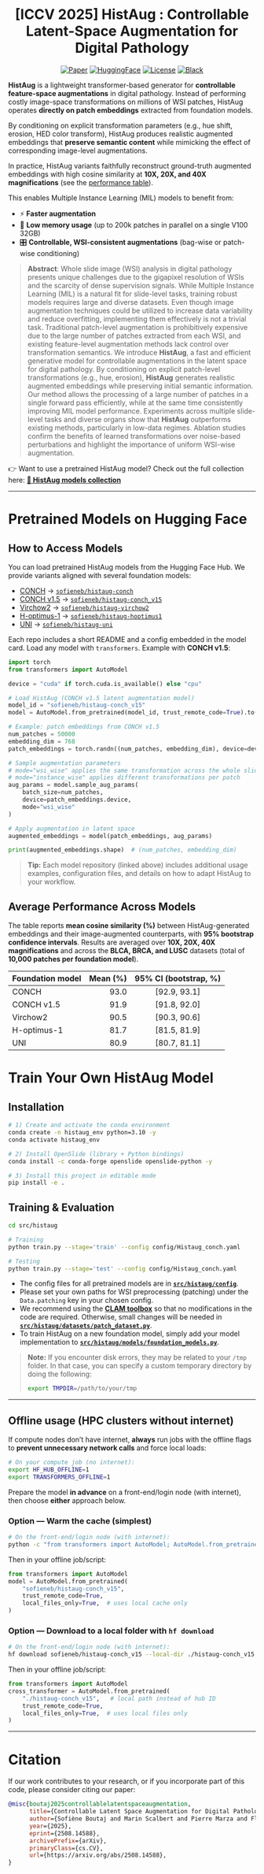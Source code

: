 

<div align="center">
<h1>[ICCV 2025] HistAug : Controllable Latent-Space Augmentation for Digital Pathology</h1>
</div>

<div align="center">


[![Paper](https://img.shields.io/badge/HistAug-arXiv.2508.14588-purple.svg)](https://arxiv.org/abs/2508.14588)
[![HuggingFace](https://img.shields.io/badge/HuggingFace-page-yellow.svg)](https://huggingface.co/collections/sofieneb/histaug-models-68a334437f71d35c7037a54e)
[![License](https://img.shields.io/badge/License-CC%20BY%204.0-lightgrey.svg)](./LICENSE)
[![Black](https://img.shields.io/badge/code%20style-black-000000.svg)](https://black.readthedocs.io/en/stable/)
</div>

 
**HistAug** is a lightweight transformer-based generator for **controllable feature-space augmentations** in digital pathology. Instead of performing costly image-space transformations on millions of WSI patches, HistAug operates **directly on patch embeddings** extracted from foundation models.

By conditioning on explicit transformation parameters (e.g., hue shift, erosion, HED color transform), HistAug produces realistic augmented embeddings that **preserve semantic content** while mimicking the effect of corresponding image-level augmentations.

In practice, HistAug variants faithfully reconstruct ground-truth augmented embeddings with high cosine similarity at **10X, 20X, and 40X magnifications** (see the [performance table](#average-performance-across-models)).

This enables Multiple Instance Learning (MIL) models to benefit from:

* ⚡ **Faster augmentation**
* 🧠 **Low memory usage** (up to 200k patches in parallel on a single V100 32GB)
* 🎛 **Controllable, WSI-consistent augmentations** (bag-wise or patch-wise conditioning)

> **Abstract**: Whole slide image (WSI) analysis in digital pathology presents unique challenges due to the gigapixel resolution of WSIs and the scarcity of dense supervision signals. While Multiple Instance Learning (MIL) is a natural fit for slide-level tasks, training robust models requires large and diverse datasets. Even though image augmentation techniques could be utilized to increase data variability and reduce overfitting, implementing them effectively is not a trivial task. Traditional patch-level augmentation is prohibitively expensive due to the large number of patches extracted from each WSI, and existing feature-level augmentation methods lack control over transformation semantics. We introduce **HistAug**, a fast and efficient generative model for controllable augmentations in the latent space for digital pathology. By conditioning on explicit patch-level transformations (e.g., hue, erosion), **HistAug** generates realistic augmented embeddings while preserving initial semantic information. Our method allows the processing of a large number of patches in a single forward pass efficiently, while at the same time consistently improving MIL model performance. Experiments across multiple slide-level tasks and diverse organs show that **HistAug** outperforms existing methods, particularly in low-data regimes. Ablation studies confirm the benefits of learned transformations over noise-based perturbations and highlight the importance of uniform WSI-wise augmentation.

👉 Want to use a pretrained HistAug model? Check out the full collection here: **[🤗 HistAug models collection](https://huggingface.co/collections/sofieneb/histaug-models-68a334437f71d35c7037a54e)**


---

# Pretrained Models on Hugging Face

## How to Access Models

You can load pretrained HistAug models from the Hugging Face Hub. We provide variants aligned with several foundation models:

* [CONCH](https://www.nature.com/articles/s41591-024-02856-4) → [`sofieneb/histaug-conch`](https://huggingface.co/sofieneb/histaug-conch)
* [CONCH v1.5](https://arxiv.org/abs/2411.19666) → [`sofieneb/histaug-conch_v15`](https://huggingface.co/sofieneb/histaug-conch_v15)
* [Virchow2](https://arxiv.org/abs/2408.00738) → [`sofieneb/histaug-virchow2`](https://huggingface.co/sofieneb/histaug-virchow2)
* [H-optimus-1](https://huggingface.co/bioptimus/H-optimus-1) → [`sofieneb/histaug-hoptimus1`](https://huggingface.co/sofieneb/histaug-hoptimus1)
* [UNI](https://www.nature.com/articles/s41591-024-02857-3) → [`sofieneb/histaug-uni`](https://huggingface.co/sofieneb/histaug-uni)

Each repo includes a short README and a config embedded in the model card. Load any model with `transformers`. Example with **CONCH v1.5**:

```python
import torch
from transformers import AutoModel

device = "cuda" if torch.cuda.is_available() else "cpu"

# Load HistAug (CONCH v1.5 latent augmentation model)
model_id = "sofieneb/histaug-conch_v15"
model = AutoModel.from_pretrained(model_id, trust_remote_code=True).to(device)

# Example: patch embeddings from CONCH v1.5
num_patches = 50000
embedding_dim = 768
patch_embeddings = torch.randn((num_patches, embedding_dim), device=device)

# Sample augmentation parameters
# mode="wsi_wise" applies the same transformation across the whole slide
# mode="instance_wise" applies different transformations per patch
aug_params = model.sample_aug_params(
    batch_size=num_patches,
    device=patch_embeddings.device,
    mode="wsi_wise"
)

# Apply augmentation in latent space
augmented_embeddings = model(patch_embeddings, aug_params)

print(augmented_embeddings.shape)  # (num_patches, embedding_dim)
```

> **Tip:** Each model repository (linked above) includes additional usage examples, configuration files, and details on how to adapt HistAug to your workflow.
## Average Performance Across Models


The table reports **mean cosine similarity (%)** between HistAug-generated embeddings and their image-augmented counterparts, with **95% bootstrap confidence intervals**. Results are averaged over **10X, 20X, 40X magnifications** and across the **BLCA, BRCA, and LUSC** datasets (total of **10,000 patches per foundation model**).

| Foundation model | Mean (%) | 95% CI (bootstrap, %) |
| ---------------- | -------: | :-------------------: |
| CONCH            |     93.0 |     \[92.9, 93.1]     |
| CONCH v1.5       |     91.9 |     \[91.8, 92.0]     |
| Virchow2         |     90.5 |     \[90.3, 90.6]     |
| H-optimus-1      |     81.7 |     \[81.5, 81.9]     |
| UNI              |     80.9 |     \[80.7, 81.1]     |



# Train Your Own HistAug Model

## Installation

```bash
# 1) Create and activate the conda environment
conda create -n histaug_env python=3.10 -y
conda activate histaug_env

# 2) Install OpenSlide (library + Python bindings)
conda install -c conda-forge openslide openslide-python -y

# 3) Install this project in editable mode
pip install -e .
```

## Training & Evaluation

```bash
cd src/histaug

# Training
python train.py --stage='train' --config config/Histaug_conch.yaml

# Testing
python train.py --stage='test' --config config/Histaug_conch.yaml
```

* The config files for all pretrained models are in **[`src/histaug/config`](src/histaug/config/)**.
* Please set your own paths for WSI preprocessing (patching) under the `Data.patching` key in your chosen config.
* We recommend using the **[CLAM toolbox](https://github.com/mahmoodlab/CLAM/)** so that no modifications in the code are required. Otherwise, small changes will be needed in **[`src/histaug/datasets/patch_dataset.py`](src/histaug/datasets/patch_dataset.py)**.
* To train HistAug on a new foundation model, simply add your model implementation to **[`src/histaug/models/foundation_models.py`](src/histaug/models/foundation_models.py)**.

> **Note:** If you encounter disk errors, they may be related to your `/tmp` folder. In that case, you can specify a custom temporary directory by doing the following:
>
> ```bash
> export TMPDIR=/path/to/your/tmp
> ```

---

## Offline usage (HPC clusters without internet)

If compute nodes don’t have internet, **always** run jobs with the offline flags to **prevent unnecessary network calls** and force local loads:

```bash
# On your compute job (no internet):
export HF_HUB_OFFLINE=1
export TRANSFORMERS_OFFLINE=1
```

Prepare the model **in advance** on a front-end/login node (with internet), then choose **either** approach below.

### Option — Warm the cache (simplest)

```bash
# On the front-end/login node (with internet):
python -c "from transformers import AutoModel; AutoModel.from_pretrained('sofieneb/histaug-conch_v15', trust_remote_code=True)"
```

Then in your offline job/script:

```python
from transformers import AutoModel
model = AutoModel.from_pretrained(
    "sofieneb/histaug-conch_v15",
    trust_remote_code=True,
    local_files_only=True,  # uses local cache only
)
```

### Option — Download to a local folder with `hf download`

```bash
# On the front-end/login node (with internet):
hf download sofieneb/histaug-conch_v15 --local-dir ./histaug-conch_v15
```

Then in your offline job/script:

```python
from transformers import AutoModel
cross_transformer = AutoModel.from_pretrained(
    "./histaug-conch_v15",   # local path instead of hub ID
    trust_remote_code=True,
    local_files_only=True,  # uses local files only
)
```

---

# Citation

If our work contributes to your research, or if you incorporate part of this code, please consider citing our paper:

```bibtex
@misc{boutaj2025controllablelatentspaceaugmentation,
      title={Controllable Latent Space Augmentation for Digital Pathology}, 
      author={Sofiène Boutaj and Marin Scalbert and Pierre Marza and Florent Couzinie-Devy and Maria Vakalopoulou and Stergios Christodoulidis},
      year={2025},
      eprint={2508.14588},
      archivePrefix={arXiv},
      primaryClass={cs.CV},
      url={https://arxiv.org/abs/2508.14588}, 
}
```
